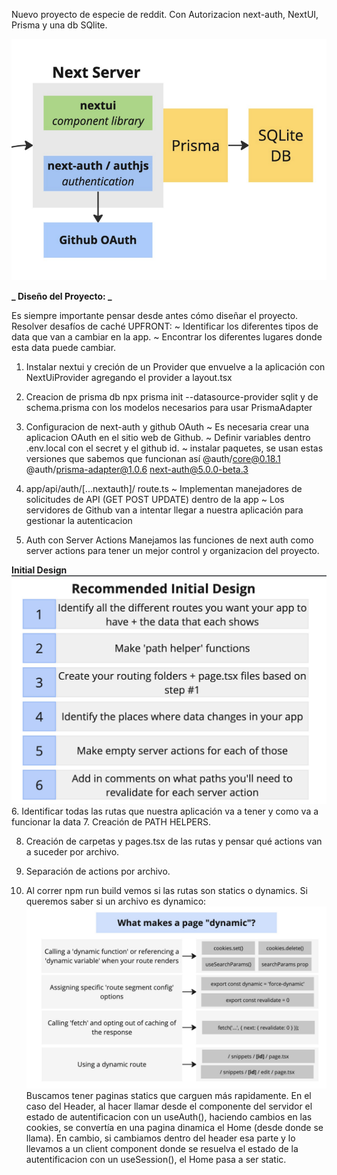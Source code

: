Nuevo proyecto de especie de reddit. Con Autorizacion next-auth, NextUI, Prisma y una db SQlite.

![Arquitectura](./architecture/image.png)

**_ Diseño del Proyecto: _**

Es siempre importante pensar desde antes cómo diseñar el proyecto.
Resolver desafíos de caché UPFRONT:
~ Identificar los diferentes tipos de data que van a cambiar en la app.
~ Encontrar los diferentes lugares donde esta data puede cambiar.

1. Instalar nextui y creción de un Provider que envuelve a la aplicación con NextUiProvider agregando el provider a layout.tsx

2. Creacion de prisma db npx prisma init --datasource-provider sqlit y de schema.prisma con los modelos necesarios para usar PrismaAdapter

3. Configuracion de next-auth y github OAuth
   ~ Es necesaria crear una aplicacion OAuth en el sitio web de Github.
   ~ Definir variables dentro .env.local con el secret y el github id.
   ~ instalar paquetes, se usan estas versiones que sabemos que funcionan así
   @auth/core@0.18.1 @auth/prisma-adapter@1.0.6 next-auth@5.0.0-beta.3

4. app/api/auth/[...nextauth]/ route.ts
   ~ Implementan manejadores de solicitudes de API (GET POST UPDATE) dentro de la app
   ~ Los servidores de Github van a intentar llegar a nuestra aplicación para gestionar la autenticacion

5. Auth con Server Actions
   Manejamos las funciones de next auth como server actions para tener un mejor control y organizacion del proyecto.

**Initial Design**
![initialDesign](./architecture/initialDesign.png) 
6. Identificar todas las rutas que nuestra aplicación va a tener y como va a funcionar la data 
7. Creación de PATH HELPERS.

8. Creación de carpetas y pages.tsx de las rutas y pensar qué actions van a suceder por archivo.

9. Separación de actions por archivo.

10. Al correr npm run build vemos si las rutas son statics o dynamics. Si queremos saber si un archivo es dynamico:
    ![what-makes-a-page-dynamic](./architecture/dynamic.png)
Buscamos tener paginas statics que carguen más rapidamente.
En el caso del Header, al hacer llamar desde el componente del servidor el estado de autentificacion con un useAuth(), haciendo cambios en las cookies, se convertía en una pagina dinamica el Home (desde donde se llama). En cambio, si cambiamos dentro del header esa parte y lo llevamos a un client component donde se resuelva el estado de la autentificacion con un useSession(), el Home pasa a ser static.
